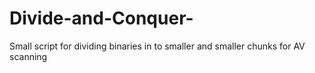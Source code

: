 # Divide-and-Conquer-
Small script for dividing binaries in to smaller and smaller chunks for AV scanning 
